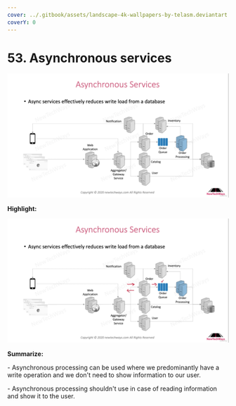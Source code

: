 ```yaml
---
cover: ../.gitbook/assets/landscape-4k-wallpapers-by-telasm.deviantart.com (42).jpg
coverY: 0
---
```


# 53. Asynchronous services

![](<../.gitbook/assets/Asynchronous Services.png>)

**Highlight:**

![](<../.gitbook/assets/Asynchronous Services (1).png>)

**Summarize:**

\- Asynchronous processing can be used where we predominantly have a write operation and we don't need to show information to our user.

\- Asynchronous processing shouldn't use in case of reading information and show it to the user.

